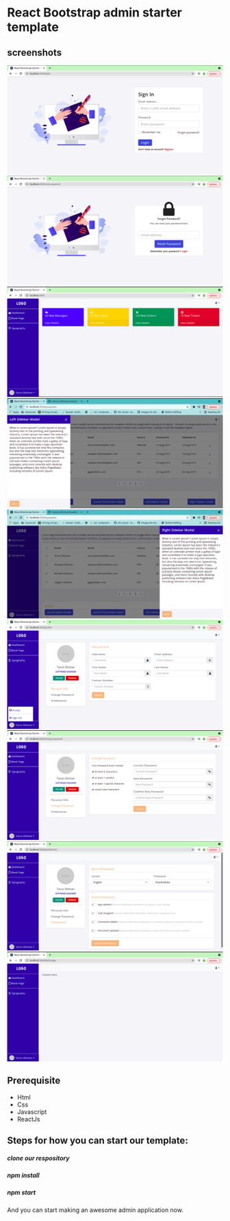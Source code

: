 # React Bootstrap admin starter template

## screenshots

![Login page screenshot](/public/screenshots/login.png)
![Forgot password page screenshot](/public/screenshots/forgot-password.png)
![Dashboard page screenshot](/public/screenshots/dashboard.png)
![Left modal page screenshot](/public/screenshots/left-modal.png)
![Right modal page screenshot](/public/screenshots/right-modal.png)
![Profile page screenshot](/public/screenshots/profile.png)
![Change Password page screenshot](/public/screenshots/change-password.png)
![Preferences page screenshot](/public/screenshots/preferences.png)
![Blank Admin page screenshot](/public/screenshots/blank-page.png)

## Prerequisite

-   Html
-   Css
-   Javascript
-   ReactJs

## Steps for how you can start our template: 

##### clone our respository

##### npm install

##### npm start

And you can start making an awesome admin application now.